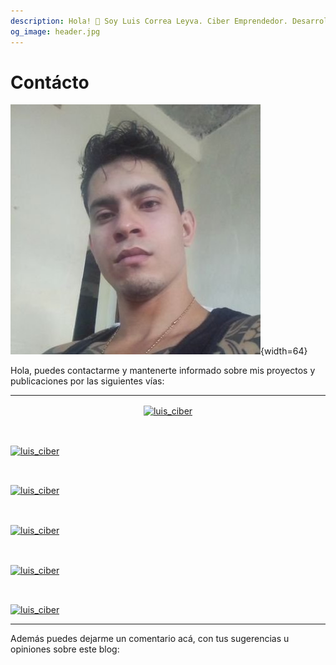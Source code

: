 ```yaml
---
description: Hola! 👋 Soy Luis Correa Leyva. Ciber Emprendedor. Desarrollador de software. Siempre inventando. Esta es mi información de contacto.
og_image: header.jpg
---
```


# Contácto


![me](header.jpg){width=64}

Hola, puedes contactarme y mantenerte informado sobre mis proyectos y publicaciones por las siguientes vías:

---

<p align="center">
  
  <a href="https://www.linkedin.com/in/luis-antonio-correa-leyva-605a251a4/" target="blank">
    <img align="center" src="https://cdn.jsdelivr.net/npm/simple-icons@3.0.1/icons/linkedin.svg" alt="luis_ciber" height="48" width="48" />
  </a>
  
  &nbsp;&nbsp;&nbsp;&nbsp;

  <a href="https://gitlab.com/correaleyval" target="blank">
    <img align="center" src="https://cdn.jsdelivr.net/npm/simple-icons@3.0.1/icons/gitlab.svg" alt="luis_ciber" height="48" width="48" />
  </a>
  
  &nbsp;&nbsp;&nbsp;&nbsp;
  
  <a href="https://profile.codersrank.io/user/correaleyval" target="blank">
    <img align="center" src="https://cdn.jsdelivr.net/npm/simple-icons@3.0.1/icons/codersrank.svg" alt="luis_ciber" height="48" width="48" />
  </a>
  
  &nbsp;&nbsp;&nbsp;&nbsp;
  
  <a href="https://twitter.com/luis__ciber" target="blank">
    <img align="center" src="https://cdn.jsdelivr.net/npm/simple-icons@3.0.1/icons/twitter.svg" alt="luis_ciber" height="48" width="48" />
  </a>
  
  &nbsp;&nbsp;&nbsp;&nbsp;
  
  <a href="https://t.me/luis_ciber" target="blank">
    <img align="center" src="https://cdn.jsdelivr.net/npm/simple-icons@3.0.1/icons/telegram.svg" alt="luis_ciber" height="48" width="48"/>
  </a>

  &nbsp;&nbsp;&nbsp;&nbsp;

  <a href="mailto:correaleyval@gmail.com">
    <img align="center" src="https://cdn.jsdelivr.net/npm/simple-icons@3.0.1/icons/gmail.svg" alt="luis_ciber" height="48" width="48"/>
  </a>
</p>

---

Además puedes dejarme un comentario acá, con tus sugerencias u opiniones sobre este blog: